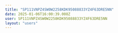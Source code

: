 ```yaml
---
title: "SP111VNPZ4SW0W2258KDK95088833YZ4F63DRE5NN"
date: 2025-01-06T16:00:39.008Z
user: SP111VNPZ4SW0W2258KDK95088833YZ4F63DRE5NN
layout: "users"
---
```

    